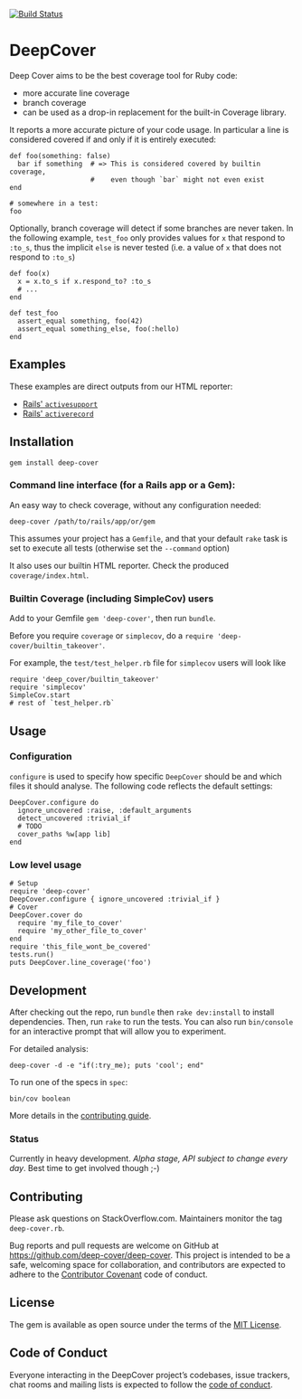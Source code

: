 [![Build Status](https://travis-ci.org/deep-cover/deep-cover.svg?branch=master)](https://travis-ci.org/deep-cover/deep-cover)

# DeepCover

Deep Cover aims to be the best coverage tool for Ruby code:

* more accurate line coverage
* branch coverage
* can be used as a drop-in replacement for the built-in Coverage library.

It reports a more accurate picture of your code usage. In particular a line is considered covered if and only if it is entirely executed:

```
def foo(something: false)
  bar if something  # => This is considered covered by builtin coverage,
                    #    even though `bar` might not even exist
end

# somewhere in a test:
foo
```

Optionally, branch coverage will detect if some branches are never taken. In the following example, `test_foo` only provides values for `x` that respond to `:to_s`, thus the implicit `else` is never tested (i.e. a value of `x` that does not respond to `:to_s`)

```
def foo(x)
  x = x.to_s if x.respond_to? :to_s
  # ...
end

def test_foo
  assert_equal something, foo(42)
  assert_equal something_else, foo(:hello)
end
```

## Examples

These examples are direct outputs from our HTML reporter:

* [Rails' `activesupport`](https://deep-cover.github.io/rails-cover/activesupport/)
* [Rails' `activerecord`](https://deep-cover.github.io/rails-cover/activerecord/)

## Installation

    gem install deep-cover

### Command line interface (for a Rails app or a Gem):

An easy way to check coverage, without any configuration needed:

    deep-cover /path/to/rails/app/or/gem

This assumes your project has a `Gemfile`, and that your default `rake` task is set to execute all tests (otherwise set the `--command` option)

It also uses our builtin HTML reporter. Check the produced `coverage/index.html`.

### Builtin Coverage (including SimpleCov) users

Add to your Gemfile `gem 'deep-cover'`, then run `bundle`.

Before you require `coverage` or `simplecov`, do a `require 'deep-cover/builtin_takeover'`.

For example, the `test/test_helper.rb` file for `simplecov` users will look like

```
require 'deep_cover/builtin_takeover'
require 'simplecov'
SimpleCov.start
# rest of `test_helper.rb`
```

## Usage

### Configuration

`configure` is used to specify how specific `DeepCover` should be and which files it should analyse. The following code reflects the default settings:

```
DeepCover.configure do
  ignore_uncovered :raise, :default_arguments
  detect_uncovered :trivial_if
  # TODO
  cover_paths %w[app lib]
end
```

### Low level usage

```
# Setup
require 'deep-cover'
DeepCover.configure { ignore_uncovered :trivial_if }
# Cover
DeepCover.cover do
  require 'my_file_to_cover'
  require 'my_other_file_to_cover'
end
require 'this_file_wont_be_covered'
tests.run()
puts DeepCover.line_coverage('foo')
```

## Development

After checking out the repo, run `bundle` then `rake dev:install` to install dependencies. Then, run `rake` to run the tests. You can also run `bin/console` for an interactive prompt that will allow you to experiment.

For detailed analysis:

`deep-cover -d -e "if(:try_me); puts 'cool'; end"`

To run one of the specs in `spec`:

`bin/cov boolean`

More details in the [contributing guide](https://github.com/deep-cover/deep-cover/blob/master/CONTRIBUTING.md).

### Status

Currently in heavy development. *Alpha stage, API subject to change every day*. Best time to get involved though ;-)

## Contributing

Please ask questions on StackOverflow.com. Maintainers monitor the tag `deep-cover.rb`.

Bug reports and pull requests are welcome on GitHub at https://github.com/deep-cover/deep-cover. This project is intended to be a safe, welcoming space for collaboration, and contributors are expected to adhere to the [Contributor Covenant](http://contributor-covenant.org) code of conduct.

## License

The gem is available as open source under the terms of the [MIT License](http://opensource.org/licenses/MIT).

## Code of Conduct

Everyone interacting in the DeepCover project’s codebases, issue trackers, chat rooms and mailing lists is expected to follow the [code of conduct](https://github.com/deep-cover/deep-cover/blob/master/CODE_OF_CONDUCT.md).
